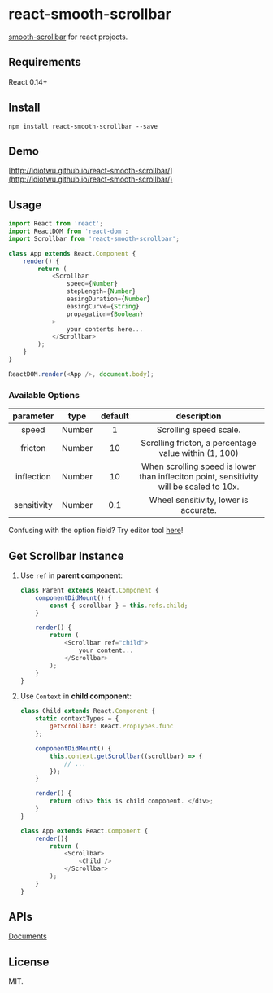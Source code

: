 # react-smooth-scrollbar

[smooth-scrollbar](https://github.com/idiotWu/smooth-scrollbar) for react projects.

## Requirements

React 0.14+

## Install

```
npm install react-smooth-scrollbar --save
```

## Demo

[http://idiotwu.github.io/react-smooth-scrollbar/](http://idiotwu.github.io/react-smooth-scrollbar/)

## Usage

```javascript
import React from 'react';
import ReactDOM from 'react-dom';
import Scrollbar from 'react-smooth-scrollbar';

class App extends React.Component {
    render() {
        return (
            <Scrollbar
                speed={Number}
                stepLength={Number}
                easingDuration={Number}
                easingCurve={String}
                propagation={Boolean}
            >
                your contents here...
            </Scrollbar>
        );
    }
}

ReactDOM.render(<App />, document.body);
```

### Available Options

| parameter | type | default | description |
| :--------: | :--: | :-----: | :----------: |
| speed | Number | 1 | Scrolling speed scale.|
| fricton | Number | 10 | Scrolling fricton, a percentage value within (1, 100) |
| inflection | Number | 10 | When scrolling speed is lower than infleciton point, sensitivity will be scaled to 10x. |
| sensitivity | Number | 0.1 | Wheel sensitivity, lower is accurate. |

Confusing with the option field? Try editor tool [here](http://idiotwu.github.io/smooth-scrollbar/)!


## Get Scrollbar Instance

1. Use `ref` in **parent component**:

    ```javascript
    class Parent extends React.Component {
        componentDidMount() {
            const { scrollbar } = this.refs.child;
        }

        render() {
            return (
                <Scrollbar ref="child">
                    your content...
                </Scrollbar>
            );
        }
    }
    ```

2. Use `Context` in **child component**:

    ```javascript
    class Child extends React.Component {
        static contextTypes = {
            getScrollbar: React.PropTypes.func
        };

        componentDidMount() {
            this.context.getScrollbar((scrollbar) => {
                // ...
            });
        }

        render() {
            return <div> this is child component. </div>;
        }
    }

    class App extends React.Component {
        render(){
            return (
                <Scrollbar>
                    <Child />
                </Scrollbar>
            );
        }
    }
    ```


## APIs

[Documents](https://github.com/idiotWu/smooth-scrollbar#apis)

## License

MIT.

